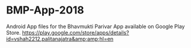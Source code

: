 # BMP-App-2018
Android App files for the Bhavmukti Parivar App available on Google Play Store. https://play.google.com/store/apps/details?id=vshah2212.palitanajatra&amp;amp;hl=en
